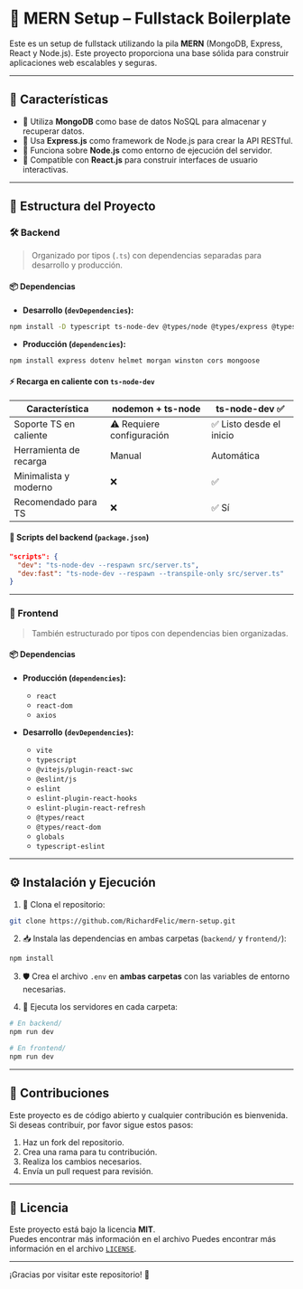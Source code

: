 
# 🚀 MERN Setup – Fullstack Boilerplate

Este es un setup de fullstack utilizando la pila **MERN** (MongoDB, Express, React y Node.js). Este proyecto proporciona una base sólida para construir aplicaciones web escalables y seguras.

---

## 🧩 Características

- 🔗 Utiliza **MongoDB** como base de datos NoSQL para almacenar y recuperar datos.
- 🚦 Usa **Express.js** como framework de Node.js para crear la API RESTful.
- 🧠 Funciona sobre **Node.js** como entorno de ejecución del servidor.
- 🎨 Compatible con **React.js** para construir interfaces de usuario interactivas.

---

## 📁 Estructura del Proyecto

### 🛠 Backend

> Organizado por tipos (`.ts`) con dependencias separadas para desarrollo y producción.

#### 📦 Dependencias

- **Desarrollo (`devDependencies`):**

```bash
npm install -D typescript ts-node-dev @types/node @types/express @types/cors @types/morgan
```

- **Producción (`dependencies`):**

```bash
npm install express dotenv helmet morgan winston cors mongoose
```

#### ⚡ Recarga en caliente con `ts-node-dev`

| Característica              | nodemon + ts-node           | ts-node-dev ✅ |
|----------------------------|-----------------------------|----------------|
| Soporte TS en caliente     | ⚠️ Requiere configuración    | ✅ Listo desde el inicio |
| Herramienta de recarga     | Manual                      | Automática     |
| Minimalista y moderno      | ❌                          | ✅             |
| Recomendado para TS        | ❌                          | ✅ Sí          |

#### 📜 Scripts del backend (`package.json`)

```json
"scripts": {
  "dev": "ts-node-dev --respawn src/server.ts",
  "dev:fast": "ts-node-dev --respawn --transpile-only src/server.ts"
}
```

---

### 🎯 Frontend

> También estructurado por tipos con dependencias bien organizadas.

#### 📦 Dependencias

- **Producción (`dependencies`):**
  - `react`
  - `react-dom`
  - `axios`

- **Desarrollo (`devDependencies`):**
  - `vite`
  - `typescript`
  - `@vitejs/plugin-react-swc`
  - `@eslint/js`
  - `eslint`
  - `eslint-plugin-react-hooks`
  - `eslint-plugin-react-refresh`
  - `@types/react`
  - `@types/react-dom`
  - `globals`
  - `typescript-eslint`

---

## ⚙️ Instalación y Ejecución

1. 🔁 Clona el repositorio:

```bash
git clone https://github.com/RichardFelic/mern-setup.git
```

2. 📥 Instala las dependencias en ambas carpetas (`backend/` y `frontend/`):

```bash
npm install
```

3. 🛡 Crea el archivo `.env` en **ambas carpetas** con las variables de entorno necesarias.

4. 🚀 Ejecuta los servidores en cada carpeta:

```bash
# En backend/
npm run dev

# En frontend/
npm run dev
```

---

## 🤝 Contribuciones

Este proyecto es de código abierto y cualquier contribución es bienvenida. Si deseas contribuir, por favor sigue estos pasos:

1. Haz un fork del repositorio.
2. Crea una rama para tu contribución.
3. Realiza los cambios necesarios.
4. Envía un pull request para revisión.

---

## 📄 Licencia

Este proyecto está bajo la licencia **MIT**.  
Puedes encontrar más información en el archivo Puedes encontrar más información en el archivo [`LICENSE`]([LICENSE](https://github.com/RichardFelic/mern-setup?tab=MIT-1-ov-file)).

---

¡Gracias por visitar este repositorio! 🙌
```

